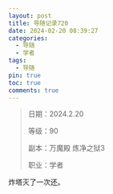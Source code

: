 ```yaml
---
layout: post
title: 导随记录720
date: 2024-02-20 08:39:27
categories:
  - 导随
  - 学者
tags:
  - 导随
pin: true
toc: true
comments: true
---
```

> 日期：2024.2.20
>
> 等级：90
>
> 副本：万魔殿 炼净之狱3
>
> 职业：学者

炸塔灭了一次还。